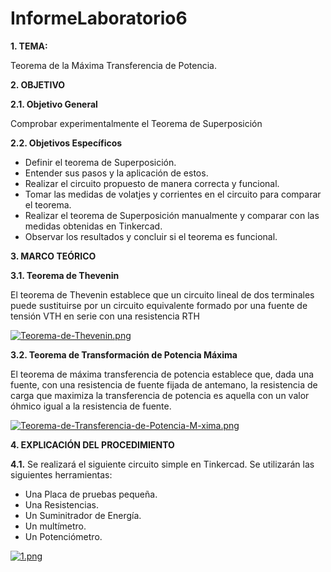 # InformeLaboratorio6
**1. TEMA:**

Teorema de la Máxima Transferencia de Potencia.

**2. OBJETIVO**

**2.1. Objetivo General**

Comprobar experimentalmente el Teorema de Superposición

**2.2. Objetivos Específicos**

- Definir el teorema de Superposición.
- Entender sus pasos y la aplicación de estos.
- Realizar el circuito propuesto de manera correcta y funcional.
- Tomar las medidas de volatjes y corrientes en el circuito para comparar el teorema.
- Realizar el teorema de Superposición manualmente y comparar con las medidas obtenidas en Tinkercad.
- Observar los resultados y concluir si el teorema es funcional. 

**3. MARCO TEÓRICO**

**3.1. Teorema de Thevenin**

El teorema de Thevenin establece que un circuito lineal de dos terminales puede sustituirse por un circuito equivalente formado por una fuente de tensión VTH en serie con una resistencia RTH

[![Teorema-de-Thevenin.png](https://i.postimg.cc/zB9YjLn8/Teorema-de-Thevenin.png)](https://postimg.cc/zbSQDGtc)

**3.2. Teorema de Transformación de Potencia Máxima**

El teorema de máxima transferencia de potencia establece que, dada una fuente, con una resistencia de fuente fijada de antemano, la resistencia de carga que maximiza la transferencia de potencia es aquella con un valor óhmico igual a la resistencia de fuente.

[![Teorema-de-Transferencia-de-Potencia-M-xima.png](https://i.postimg.cc/52MvrnxF/Teorema-de-Transferencia-de-Potencia-M-xima.png)](https://postimg.cc/zV0VbwHJ)

**4. EXPLICACIÓN DEL PROCEDIMIENTO**

**4.1.** Se realizará el siguiente circuito simple en Tinkercad. Se utilizarán las siguientes herramientas:

- Una Placa de pruebas pequeña.
- Una Resistencias.
- Un Suminitrador de Energía.
- Un multímetro.
- Un Potenciómetro.

[![1.png](https://i.postimg.cc/j2bJL4M7/1.png)](https://postimg.cc/8JZCYMQp)


